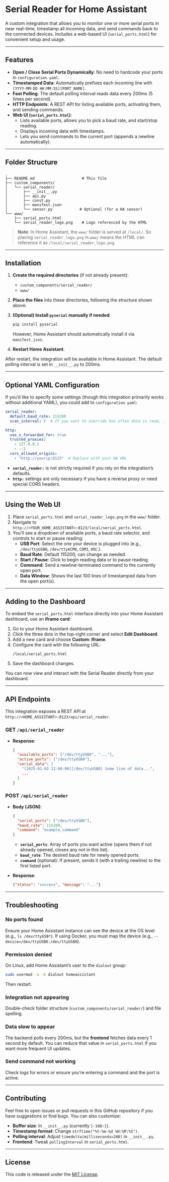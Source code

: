 # Serial Reader for Home Assistant

A custom integration that allows you to monitor one or more serial ports in near real-time, timestamp all incoming data, and send commands back to the connected devices. Includes a web-based UI (`serial_ports.html`) for convenient setup and usage.

---

## Features

- **Open / Close Serial Ports Dynamically**: No need to hardcode your ports in `configuration.yaml`.
- **Timestamped Data**: Automatically prefixes each incoming line with `[YYYY-MM-DD HH:MM:SS][PORT_NAME]`.
- **Fast Polling**: The default polling interval reads data every 200ms (5 times per second).
- **HTTP Endpoints**: A REST API for listing available ports, activating them, and sending commands.
- **Web UI (`serial_ports.html`)**:
  - Lists available ports, allows you to pick a baud rate, and start/stop reading.
  - Displays incoming data with timestamps.
  - Lets you send commands to the current port (appends a newline automatically).

---

## Folder Structure

```plaintext
.
├── README.md                     # This file
├── custom_components/
│   └── serial_reader/
│       ├── __init__.py
│       ├── api.py
│       ├── const.py
│       ├── manifest.json
│       └── sensor.py            # Optional (for a HA sensor)
└── www/
    ├── serial_ports.html
    └── serial_reader_logo.png    # Logo referenced by the HTML
```

> **Note**: In Home Assistant, the `www/` folder is served at `/local/`. So placing `serial_reader_logo.png` in `www/` means the HTML can reference it as `/local/serial_reader_logo.png`.

---

## Installation

1. **Create the required directories** (if not already present):

   - `custom_components/serial_reader/`
   - `www/`

2. **Place the files** into these directories, following the structure shown above.

3. **(Optional) Install `pyserial` manually if needed**:

   ```bash
   pip install pyserial
   ```

   However, Home Assistant should automatically install it via `manifest.json`.

4. **Restart Home Assistant**.

After restart, the integration will be available in Home Assistant. The default polling interval is set in `__init__.py` to 200ms.

---

## Optional YAML Configuration

If you’d like to specify some settings (though this integration primarily works without additional YAML), you could add to `configuration.yaml`:

```yaml
serial_reader:
  default_baud_rate: 115200
  scan_interval: 5  # If you want to override how often data is read, in seconds

http:
  use_x_forwarded_for: true
  trusted_proxies:
    - 127.0.0.1
    - ::1
  cors_allowed_origins:
    - "http://yourip:8123"  # Replace with your HA URL
```

- **`serial_reader:`** is not strictly required if you rely on the integration’s defaults.
- **`http:`** settings are only necessary if you have a reverse proxy or need special CORS headers.

---

## Using the Web UI

1. Place `serial_ports.html` and `serial_reader_logo.png` in the `www/` folder.
2. Navigate to `http://<YOUR_HOME_ASSISTANT>:8123/local/serial_ports.html`.
3. You’ll see a dropdown of available ports, a baud rate selector, and controls to start or pause reading:
   - **USB Port**: Select the one your device is plugged into (e.g., `/dev/ttyUSB0`, `/dev/ttyACM0`, `COM3`, etc.).
   - **Baud Rate**: Default 115200; can change as needed.
   - **Start / Pause**: Click to begin reading data or to pause reading.
   - **Command**: Send a newline-terminated command to the currently open port.
   - **Data Window**: Shows the last 100 lines of timestamped data from the open port(s).

---

## Adding to the Dashboard

To embed the `serial_ports.html` interface directly into your Home Assistant dashboard, use an **iframe card**:

1. Go to your Home Assistant dashboard.
2. Click the three dots in the top-right corner and select **Edit Dashboard**.
3. Add a new card and choose **Custom: Iframe**.
4. Configure the card with the following URL:
   ```
   /local/serial_ports.html
   ```
5. Save the dashboard changes.

You can now view and interact with the Serial Reader directly from your dashboard.

---

## API Endpoints

This integration exposes a REST API at `http://<HOME_ASSISTANT>:8123/api/serial_reader`.

### **GET** `/api/serial_reader`

- **Response**:
  ```json
  {
    "available_ports": ["/dev/ttyUSB0", "..."],
    "active_ports": ["/dev/ttyUSB0"],
    "serial_data": [
      "[2025-01-02 12:00:00][/dev/ttyUSB0] Some line of data...",
      ...
    ]
  }
  ```

### **POST** `/api/serial_reader`

- **Body (JSON)**:

  ```json
  {
    "serial_ports": ["/dev/ttyUSB0"],
    "baud_rate": 115200,
    "command": "example_command"
  }
  ```

  - **`serial_ports`**: Array of ports you want active (opens them if not already opened, closes any not in this list).
  - **`baud_rate`**: The desired baud rate for newly opened ports.
  - **`command`** (optional): If present, sends it (with a trailing newline) to the first listed port.

- **Response**:

  ```json
  {"status": "success", "message": "..."}
  ```

---

## Troubleshooting

### No ports found

Ensure your Home Assistant instance can see the device at the OS level (e.g., `ls /dev/ttyUSB*`). If using Docker, you must map the device (e.g., `--device=/dev/ttyUSB0:/dev/ttyUSB0`).

### Permission denied

On Linux, add Home Assistant’s user to the `dialout` group:

```bash
sudo usermod -a -G dialout homeassistant
```

Then restart.

### Integration not appearing

Double-check folder structure (`custom_components/serial_reader/`) and file spelling.

### Data slow to appear

The backend polls every 200ms, but the **frontend** fetches data every 1 second by default. You can reduce that value in `serial_ports.html` if you want more frequent UI updates.

### Send command not working

Check logs for errors or ensure you’re entering a command and the port is active.

---

## Contributing

Feel free to open issues or pull requests in this GitHub repository if you have suggestions or find bugs. You can also customize:

- **Buffer size**: In `__init__.py` (currently `[-100:]`).
- **Timestamp format**: Change `strftime("%Y-%m-%d %H:%M:%S")`.
- **Polling interval**: Adjust `timedelta(milliseconds=200)` in `__init__.py`.
- **Frontend**: Tweak `pollingInterval` in `serial_ports.html`.

---

## License

This code is released under the [MIT License](LICENSE).

